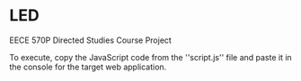 LED
===

EECE 570P Directed Studies Course Project


To execute, copy the JavaScript code from the ''script.js'' file and paste it in the console for the target web application.
